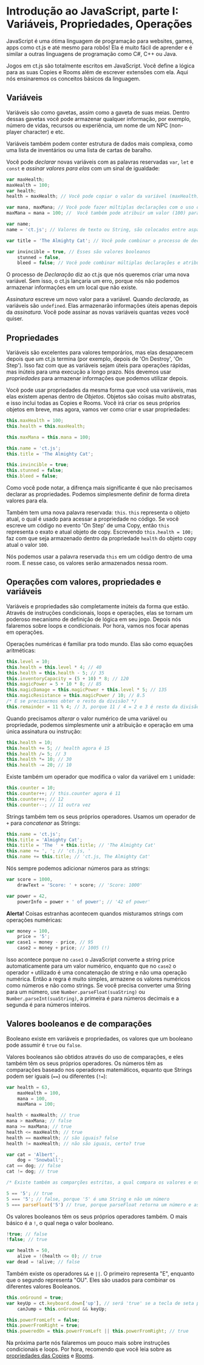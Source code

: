 # Introdução ao JavaScript, parte I: Variáveis, Propriedades, Operações

JavaScript é uma ótima linguagem de programação para websites, games, apps como ct.js e até mesmo para robôs! Ela é muito fácil de aprender e é similar a outras linguagens de programação como C#, C++ ou Java.

Jogos em ct.js são totalmente escritos em JavaScript. Você define a lógica para as suas Copies e Rooms além de escrever extensões com ela. Aqui nós ensinaremos os conceitos básicos da linguagem.

## Variáveis

Variáveis são como gavetas, assim como a gaveta de suas meias. Dentro dessas gavetas você pode armazenar qualquer informação, por exemplo, número de vidas, recursos ou experiência, um nome de um NPC (non-player character) e etc. 

Variáveis também podem conter estrutura de dados mais complexa, como uma lista de inventários ou uma lista de cartas de baralho.

Você pode *declarar* novas variáveis com as palavras reservadas `var`, `let` e `const` e *assinar valores para elas* com um sinal de igualdade: 

```js
var maxHealth;
maxHealth = 100;
var health;
health = maxHealth; // Você pode copiar o valor da variável (maxHealth) para a variável (health)

var mana, maxMana; // Você pode fazer múltiplas declarações com o uso de apenas uma única palavra reservada 'var'
maxMana = mana = 100; //  Você também pode atribuir um valor (100) para múltiplas variáveis de uma vez

var name;
name = 'ct.js'; // Valores de texto ou String, são colocados entre aspas

var title = 'The Almighty Cat'; // Você pode combinar o processo de declaração e atribuição em uma única instrução

var invincible = true, // Esses são valores booleanos
    stunned = false,
    bleed = false; // Você pode combinar múltiplas declarações e atribuições com o uso da vírgula!
```

O processo de *Declaração* diz ao ct.js que nós queremos criar uma nova variável. Sem isso, o ct.js lançaria um erro, porque nós não podemos armazenar informações em um local que não existe.

*Assinatura* escreve um novo valor para a variável. Quando *declarada*, as variáveis são `undefined`. Elas armazenarão informações úteis apenas depois da *assinatura*. Você pode assinar as novas variáveis quantas vezes você quiser.

## Propriedades

Variáveis são excelentes para valores temporários, mas elas desaparecem depois que um ct.js termina (por exemplo, depois de 'On Destroy', 'On Step'). Isso faz com que as variáveis sejam úteis para operações rápidas, mas inúteis para uma execução a longo prazo. Nós devemos usar *propriedades* para armazenar informações que podemos utilizar depois.

Você pode usar propriedades da mesma forma que você usa variáveis, mas elas existem apenas dentro de *Objetos*. Objetos são coisas muito abstratas, e isso inclui todas as Copies e Rooms. Você irá criar os seus próprios objetos em breve, mas agora, vamos ver como criar e usar propriedades: 

```js
this.maxHealth = 100;
this.health = this.maxHealth;

this.maxMana = this.mana = 100;

this.name = 'ct.js';
this.title = 'The Almighty Cat';

this.invincible = true;
this.stunned = false;
this.bleed = false;
```

Como você pode notar, a difrença mais significante é que não precisamos declarar as propriedades. Podemos simplesmente definir de forma direta valores para ela.

Também tem uma nova palavra reservada: `this`. `this` representa o objeto atual, o qual é usado para acessar a propriedade no código. Se você escreve um código no evento 'On Step' de uma Copy, então `this` representa o exato e atual objeto de copy. Escrevendo `this.health = 100;` faz com que seja armazenado dentro da propriedade `health` do objeto copy atual o valor `100`.

Nós podemos usar a palavra reservada `this` em um código dentro de uma room. E nesse caso, os valores serão armazenados nessa room.

## Operações com valores, propriedades e variáveis

Variáveis e propriedades são completamente inúteis da forma que estão. Através de instruções condicionais, loops e operações, elas se tornam um poderoso mecanismo de definição de lógica em seu jogo. Depois nós falaremos sobre loops e condicionais. Por hora, vamos nos focar apenas em operações.

Operações numéricas é familiar pra todo mundo. Elas são como equações aritméticas: 

```js
this.level = 10;
this.health = this.level * 4; // 40
this.health = this.health - 5; // 35
this.inventoryCapacity = (5 + 10) * 8; // 120
this.magicPower = 5 + 10 * 8; // 85
this.magicDamage = this.magicPower + this.level * 5; // 135
this.magicResistance = this.magicPower / 10; // 8.5
/* E se precisarmos obter o resto da divisão? */
this.remainder = 11 % 4; // 3, porque 11 / 4 = 2 e 3 é resto da divisão;
```

Quando precisamos *alterar* o valor numérico de uma variável ou propriedade, podemos simplesmente unir a atribuição e operação em uma única assinatura ou instrução:

```js
this.health = 10;
this.health += 5; // health agora é 15
this.health /= 5; // 3
this.health *= 10; // 30
this.health -= 20; // 10
```

Existe também um operador que modifica o valor da variável em `1` unidade:

```js
this.counter = 10;
this.counter++; // this.counter agora é 11
this.counter++; // 12
this.counter--; // 11 outra vez
```

Strings também tem os seus próprios operadores. Usamos um operador de `+` para *concatenar* as Strings: 

```js
this.name = 'ct.js';
this.title = 'Almighty Cat';
this.title = 'The ' + this.title; // 'The Almighty Cat'
this.name += ', '; // 'ct.js, '
this.name += this.title; // 'ct.js, The Almighty Cat'
```

Nós sempre podemos adicionar números para as strings:

```js
var score = 1000,
    drawText = 'Score: ' + score; // 'Score: 1000'

var power = 42,
    powerInfo = power + ' of power'; // '42 of power'
```

**Alerta!** Coisas estranhas acontecem quandos misturamos strings com operações numéricas: 

```js
var money = 100,
    price = '5';
var case1 = money - price, // 95
    case2 = money + price; // 1005 (!)
```

Isso acontece porque no `case1` o JavaScript converte a string price automaticamente para um valor numérico, enquanto que no `case2` o operador `+` utilizado é uma concatenação de string e não uma operação numérica. Então a regra é muito simples, armazene os valores numéricos como números e não como strings. Se você precisa converter uma String para um número, use `Number.parseFloat(suaString)` ou `Number.parseInt(suaString)`, a primeira é para números decimais e a segunda é para números inteiros.

## Valores booleanos e de comparações

Booleano existe em variáveis e propriedades, os valores que um booleano pode assumir é `true` ou `false`.

Valores booleanos são obtidos através do uso de comparações, e eles também têm os seus próprios operadores. Os números têm as comparações baseado nos operadores matemáticos, equanto que Strings podem ser iguais (`==`) ou diferentes (`!=`):

```js
var health = 63,
    maxHealth = 100,
    mana = 100,
    maxMana = 100;

health < maxHealth; // true
mana > maxMana; // false
mana >= maxMana; // true
health <= maxHealth; // true
health == maxHealth; // são iguais? false
health != maxHealth; // não são iguais, certo? true

var cat = 'Albert',
    dog = 'Snowball';
cat == dog; // false
cat != dog; // true

/* Existe também as comparções estritas, a qual compara os valores e os tipos das variáveis*/

5 == '5'; // true
5 === '5'; // false, porque '5' é uma String e não um número
5 === parseFloat('5') // true, porque parseFloat retorna um número e assim, 5 é igual a 5
```

Os valores booleanos têm os seus próprios operadores também. O mais básico é a `!`, o qual nega o valor booleano.

```js An '!' operator
!true; // false
!false; // true

var health = 50,
    alive = !(health <= 0); // true
var dead = !alive; // false
```

Também existe os operadores `&&` e `||`. O primeiro representa "E", enquanto que o segundo representa "OU". Eles são usados para combinar os diferentes valores Booleanos.

```js Use of '&&' and '||'
this.onGround = true;
var keyUp = ct.keyboard.down['up'], // será 'true' se a tecla de seta para cima for pressionada
    canJump = this.onGround && keyUp;

this.powerFromLeft = false;
this.powerFromRight = true;
this.poweredOn = this.powerFromLeft || this.powerFromRight; // true
```

Na próxima parte nós falaremos um pouco mais sobre instruções condicionais e loops. Por hora, recomendo que você leia sobre as [propriedades das Copies](ct.templates.html) e [Rooms](ct.rooms.html).
